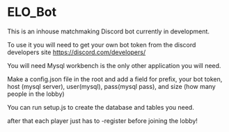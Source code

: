 # ELO_Bot
This is an inhouse matchmaking Discord bot currently in development.


To use it you will need to get your own bot token from the discord developers site https://discord.com/developers/


You will need Mysql workbench is the only other application you will need.


Make a config.json file in the root and add a field for prefix, your bot token, host (mysql server), user(mysql), pass(mysql pass), and size (how many people in the lobby) 


You can run setup.js to create the database and tables you need.

after that each player just has to -register before joining the lobby!
